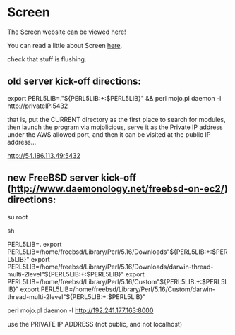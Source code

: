 Screen
=========

The Screen website can be viewed [here](http://learnnation.org/screen.html)!

You can read a little about Screen [here](http://learnnation.org/screen-about).



check that stuff is flushing.



old server kick-off directions:
--------------------------------------

export PERL5LIB=."${PERL5LIB:+:$PERL5LIB}" && perl mojo.pl daemon -l http://privateIP:5432

that is, put the CURRENT directory as the first place to search for modules, then launch the program via mojolicious, serve it as the Private IP address under the AWS allowed port, and then it can be visited at the public IP address...

http://54.186.113.49:5432




new FreeBSD server kick-off (http://www.daemonology.net/freebsd-on-ec2/) directions:
----------------------------------------------------------------

su root

sh

PERL5LIB=.
export PERL5LIB=/home/freebsd/Library/Perl/5.16/Downloads"${PERL5LIB:+:$PERL5LIB}"
export PERL5LIB=/home/freebsd/Library/Perl/5.16/Downloads/darwin-thread-multi-2level"${PERL5LIB:+:$PERL5LIB}"
export PERL5LIB=/home/freebsd/Library/Perl/5.16/Custom"${PERL5LIB:+:$PERL5LIB}"
export PERL5LIB=/home/freebsd/Library/Perl/5.16/Custom/darwin-thread-multi-2level"${PERL5LIB:+:$PERL5LIB}"

perl mojo.pl daemon -l http://192.241.177.163:8000

use the PRIVATE IP ADDRESS (not public, and not localhost)

